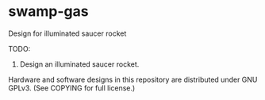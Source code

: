 # swamp-gas
Design for illuminated saucer rocket

TODO:
1. Design an illuminated saucer rocket.

Hardware and software designs in this repository are distributed under
GNU GPLv3. (See COPYING for full license.)
